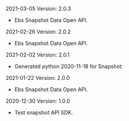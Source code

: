 2021-03-05 Version: 2.0.3
- Ebs Snapshot Data Open API.

2021-02-26 Version: 2.0.2
- Ebs Snapshot Data Open API.

2021-02-02 Version: 2.0.1
- Generated python 2020-11-18 for Snapshot.

2021-01-22 Version: 2.0.0
- Ebs Snapshot Data Open API.

2020-12-30 Version: 1.0.0
- Test snapshot API SDK.

